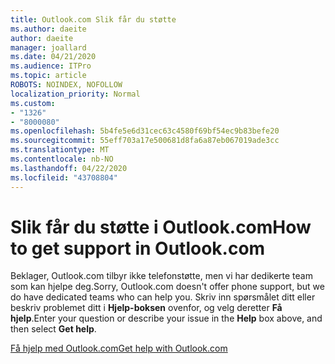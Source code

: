 ```yaml
---
title: Outlook.com Slik får du støtte
ms.author: daeite
author: daeite
manager: joallard
ms.date: 04/21/2020
ms.audience: ITPro
ms.topic: article
ROBOTS: NOINDEX, NOFOLLOW
localization_priority: Normal
ms.custom:
- "1326"
- "8000080"
ms.openlocfilehash: 5b4fe5e6d31cec63c4580f69bf54ec9b83befe20
ms.sourcegitcommit: 55eff703a17e500681d8fa6a87eb067019ade3cc
ms.translationtype: MT
ms.contentlocale: nb-NO
ms.lasthandoff: 04/22/2020
ms.locfileid: "43708804"
---
```

# <a name="how-to-get-support-in-outlookcom"></a><span data-ttu-id="7a616-102">Slik får du støtte i Outlook.com</span><span class="sxs-lookup"><span data-stu-id="7a616-102">How to get support in Outlook.com</span></span>

<span data-ttu-id="7a616-103">Beklager, Outlook.com tilbyr ikke telefonstøtte, men vi har dedikerte team som kan hjelpe deg.</span><span class="sxs-lookup"><span data-stu-id="7a616-103">Sorry, Outlook.com doesn't offer phone support, but we do have dedicated teams who can help you.</span></span>
<span data-ttu-id="7a616-104">Skriv inn spørsmålet ditt eller beskriv problemet ditt i **Hjelp-boksen** ovenfor, og velg deretter **Få hjelp**.</span><span class="sxs-lookup"><span data-stu-id="7a616-104">Enter your question or describe your issue in the **Help** box above, and then select **Get help**.</span></span>

[<span data-ttu-id="7a616-105">Få hjelp med Outlook.com</span><span class="sxs-lookup"><span data-stu-id="7a616-105">Get help with Outlook.com</span></span>](https://support.office.com/article/40676ad0-c831-45ac-a023-5be633be798d?wt.mc_id=Office_Outlook_com_Alchemy)
